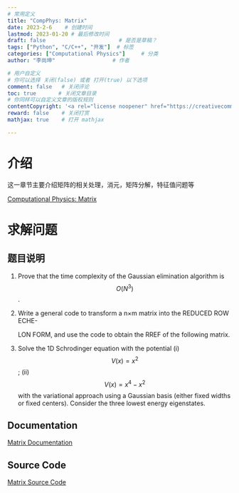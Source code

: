 ```yaml
---
# 常用定义
title: "CompPhys: Matrix"
date: 2023-2-6    # 创建时间
lastmod: 2023-01-20 # 最后修改时间
draft: false                       # 是否是草稿？
tags: ["Python", "C/C++", "开发"]  # 标签
categories: ["Computational Physics"]     # 分类
author: "李尚坤"                  # 作者

# 用户自定义
# 你可以选择 关闭(false) 或者 打开(true) 以下选项
comment: false   # 关闭评论
toc: true       # 关闭文章目录
# 你同样可以自定义文章的版权规则
contentCopyright: '<a rel="license noopener" href="https://creativecommons.org/licenses/by-nc-nd/4.0/" target="_blank">CC BY-NC-ND 4.0</a>'
reward: false	 # 关闭打赏
mathjax: true    # 打开 mathjax

---
```


# 介绍

这一章节主要介绍矩阵的相关处理，消元，矩阵分解，特征值问题等

[Computational Physics: Matrix](/pdf/Comp_Phys/Computational_Physics-matrix-2.pdf)

# 求解问题

## 题目说明

1. Prove that the time complexity of the Gaussian elimination algorithm is $$O(N^3)$$.
2. Write a general code to transform a n×m matrix into the REDUCED ROW ECHE-

    LON FORM, and use the code to obtain the RREF of the following matrix.

3. Solve the 1D Schrodinger equation with the potential (i) $$V (x) = x^2$$; (ii) $$V (x) = x^4 − x^2 $$with the variational approach using a Gaussian basis (either fixed widths or fixed centers). Consider the three lowest energy eigenstates.

## Documentation

[Matrix Documentation](/pdf/Comp_Phys/Assignment_03.pdf)

## Source Code

[Matrix Source Code](https://github.com/ShangkunLi/Computational_Physics/tree/main/Assignment%2003)